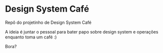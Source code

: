 # Design System Café
Repô do projetinho de Design System Café

A ideia é juntar o pessoal para bater papo sobre design system e operações enquanto toma um café :)

Bora?



